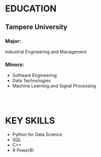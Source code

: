 # EDUCATION
## Tampere University
### Major: 
Industrial Engineering and Management
### Minors:
* Software Engineering
* Data Technologies
* Machine Learning and Signal Processing
<br/>
<br/>

# KEY SKILLS
* Python for Data Science
* SQL
* C++
* R
PowerBI
